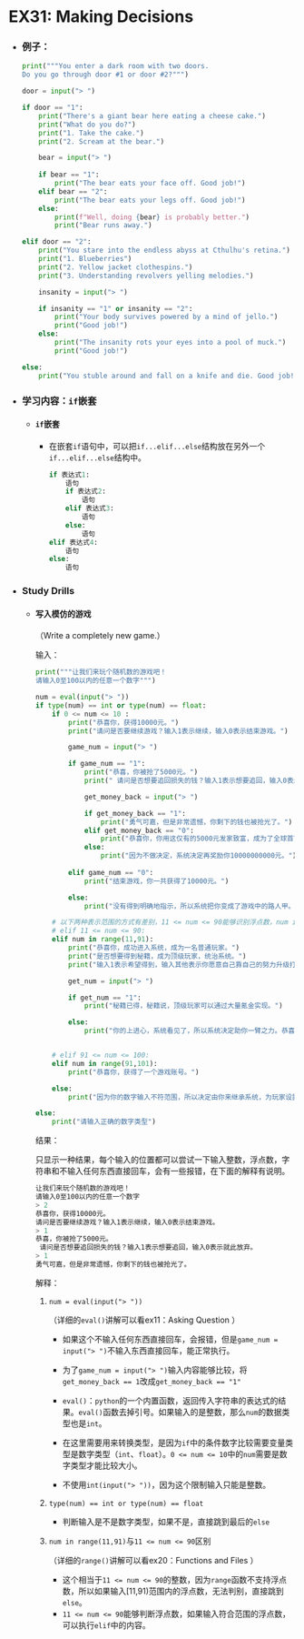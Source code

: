 # EX31: Making Decisions

* ### 例子：

  ```python
  print("""You enter a dark room with two doors.
  Do you go through door #1 or door #2?""")
  
  door = input("> ")
  
  if door == "1":
      print("There's a giant bear here eating a cheese cake.")
      print("What do you do?")
      print("1. Take the cake.")
      print("2. Scream at the bear.")
  
      bear = input("> ")
      
      if bear == "1":
          print("The bear eats your face off. Good job!") 
      elif bear == "2":
          print("The bear eats your legs off. Good job!")
      else:
          print(f"Well, doing {bear} is probably better.")
          print("Bear runs away.")
  
  elif door == "2":
      print("You stare into the endless abyss at Cthulhu's retina.")
      print("1. Blueberries")
      print("2. Yellow jacket clothespins.")
      print("3. Understanding revolvers yelling melodies.")
  
      insanity = input("> ")
  
      if insanity == "1" or insanity == "2":
          print("Your body survives powered by a mind of jello.")
          print("Good job!")
      else:
          print("The insanity rots your eyes into a pool of muck.")
          print("Good job!")
  
  else:
      print("You stuble around and fall on a knife and die. Good job!")
  ```
  
* ### 学习内容：`if`嵌套

  * #### `if`嵌套

    * 在嵌套`if`语句中，可以把`if...elif...else`结构放在另外一个`if...elif...else`结构中。

        ```python
      if 表达式1:
            语句
            if 表达式2:
                语句
            elif 表达式3:
                语句
            else:
                语句
        elif 表达式4:
            语句
        else:
            语句
        ```
    
  
* ### Study Drills

  * #### 写入模仿的游戏

    （Write a completely new game.）

    输入：
    
    ```python
    print("""让我们来玩个随机数的游戏吧！
    请输入0至100以内的任意一个数字""")
    
    num = eval(input("> "))
    if type(num) == int or type(num) == float:
        if 0 <= num <= 10 :
            print("恭喜你，获得10000元。")
            print("请问是否要继续游戏？输入1表示继续，输入0表示结束游戏。")
    
            game_num = input("> ")
    
            if game_num == "1":
                print("恭喜，你被抢了5000元。")
                print(" 请问是否想要追回损失的钱？输入1表示想要追回，输入0表示就此放弃。")
    
                get_money_back = input("> ")
    
                if get_money_back == "1":
                    print("勇气可嘉，但是非常遗憾，你剩下的钱也被抢光了。")
                elif get_money_back == "0":
                    print("恭喜你，你用这仅有的5000元发家致富，成为了全球首富。")
                else:
                    print("因为不做决定，系统决定再奖励你10000000000元。")
                    
            elif game_num == "0":
                print("结束游戏，你一共获得了10000元。")
    
            else:
                print("没有得到明确地指示，所以系统把你变成了游戏中的路人甲。")
    
        # 以下两种表示范围的方式有差别，11 <= num <= 90能够识别浮点数，num in range(11,91)不可以。
        # elif 11 <= num <= 90:
        elif num in range(11,91):
            print("恭喜你，成功进入系统，成为一名普通玩家。")
            print("是否想要得到秘籍，成为顶级玩家，统治系统。")
            print("输入1表示希望得到，输入其他表示你愿意自己靠自己的努力升级打怪")
    
            get_num = input("> ")
    
            if get_num == "1":
                print("秘籍已得，秘籍说，顶级玩家可以通过大量氪金实现。")
    
            else:
                print("你的上进心，系统看见了，所以系统决定助你一臂之力。恭喜你，成为了顶级玩家。")
    
    
        # elif 91 <= num <= 100:
        elif num in range(91,101):
            print("恭喜你，获得了一个游戏账号。")
    
        else:
            print("因为你的数字输入不符范围，所以决定由你来继承系统，为玩家设置无限障碍。")
    
    else:
        print("请输入正确的数字类型")
    ```
    
    结果：
    
    只显示一种结果，每个输入的位置都可以尝试一下输入整数，浮点数，字符串和不输入任何东西直接回车，会有一些报错，在下面的解释有说明。
    
    ```powershell
    让我们来玩个随机数的游戏吧！
    请输入0至100以内的任意一个数字
    > 2
    恭喜你，获得10000元。
    请问是否要继续游戏？输入1表示继续，输入0表示结束游戏。
    > 1
    恭喜，你被抢了5000元。
     请问是否想要追回损失的钱？输入1表示想要追回，输入0表示就此放弃。
    > 1
    勇气可嘉，但是非常遗憾，你剩下的钱也被抢光了。
    ```
    
    解释：
    
    1. `num = eval(input("> "))`
    
       （详细的`eval()`讲解可以看ex11：Asking Question ）
    
       * 如果这个不输入任何东西直接回车，会报错，但是`game_num = input("> ")`不输入东西直接回车，能正常执行。
    
       * 为了`game_num = input("> ")`输入内容能够比较，将`get_money_back == 1`改成`get_money_back == "1"`
    
       * `eval()`：`python`的一个内置函数，返回传入字符串的表达式的结果。`eval()`函数去掉引号。如果输入的是整数，那么`num`的数据类型也是`int`。
    
       * 在这里需要用来转换类型，是因为`if`中的条件数字比较需要变量类型是数字类型（`int`、`float`）。`0 <= num <= 10`中的`num`需要是数字类型才能比较大小。
    
       * 不使用`int(input("> "))`，因为这个限制输入只能是整数。
    
         
    
    2. `type(num) == int or type(num) == float`
    
       * 判断输入是不是数字类型，如果不是，直接跳到最后的`else`
    
         
    
    3. `num in range(11,91)`与`11 <= num <= 90`区别
    
       （详细的`range()`讲解可以看ex20：Functions and Files ）
    
       * 这个相当于`11 <= num <= 90`的整数，因为`range`函数不支持浮点数，所以如果输入[11,91)范围内的浮点数，无法判别，直接跳到`else`。
       * `11 <= num <= 90`能够判断浮点数，如果输入符合范围的浮点数，可以执行`elif`中的内容。
    
    
    
    
    
    
  


